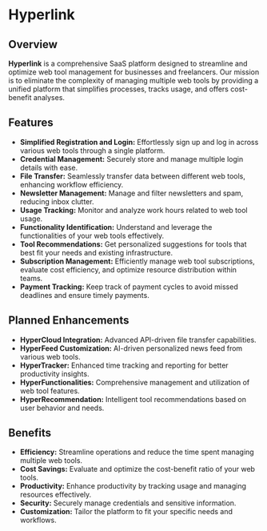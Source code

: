 # Hyperlink

## Overview

**Hyperlink** is a comprehensive SaaS platform designed to streamline and optimize web tool management for businesses and freelancers. Our mission is to eliminate the complexity of managing multiple web tools by providing a unified platform that simplifies processes, tracks usage, and offers cost-benefit analyses.

## Features

- **Simplified Registration and Login:** Effortlessly sign up and log in across various web tools through a single platform.
- **Credential Management:** Securely store and manage multiple login details with ease.
- **File Transfer:** Seamlessly transfer data between different web tools, enhancing workflow efficiency.
- **Newsletter Management:** Manage and filter newsletters and spam, reducing inbox clutter.
- **Usage Tracking:** Monitor and analyze work hours related to web tool usage.
- **Functionality Identification:** Understand and leverage the functionalities of your web tools effectively.
- **Tool Recommendations:** Get personalized suggestions for tools that best fit your needs and existing infrastructure.
- **Subscription Management:** Efficiently manage web tool subscriptions, evaluate cost efficiency, and optimize resource distribution within teams.
- **Payment Tracking:** Keep track of payment cycles to avoid missed deadlines and ensure timely payments.

## Planned Enhancements

- **HyperCloud Integration:** Advanced API-driven file transfer capabilities.
- **HyperFeed Customization:** AI-driven personalized news feed from various web tools.
- **HyperTracker:** Enhanced time tracking and reporting for better productivity insights.
- **HyperFunctionalities:** Comprehensive management and utilization of web tool features.
- **HyperRecommendation:** Intelligent tool recommendations based on user behavior and needs.

## Benefits

- **Efficiency:** Streamline operations and reduce the time spent managing multiple web tools.
- **Cost Savings:** Evaluate and optimize the cost-benefit ratio of your web tools.
- **Productivity:** Enhance productivity by tracking usage and managing resources effectively.
- **Security:** Securely manage credentials and sensitive information.
- **Customization:** Tailor the platform to fit your specific needs and workflows.
